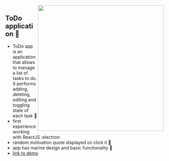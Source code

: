 <img src="https://user-images.githubusercontent.com/102720711/187639102-af98d138-2080-4b36-aba7-435cd572a266.png" width="400" height="400" align="right" /> 

## ToDo application 🚀

- ToDo app is an application that allows to manage a list of tasks to do. It performs adding, deleting, editing and toggling state of each task	:dart:
- first experience working with ReactJS :electron:
- random motivation quote displayed on click it :star_struck:
- app has marine design and basic functionality :ocean:
- [link to demo](https://dreams-of-the-sea-todo.netlify.app)
